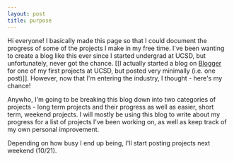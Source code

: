 ```yaml
---
layout: post
title: purpose
---
```


Hi everyone! I basically made this page so that I could document the progress of some of the projects I make in my free time. I've been wanting to create a blog like this ever since I started undergrad at UCSD, but unfortunately, never got the chance. [[I actually started a blog on [Blogger](http://kl0721.blogspot.com) for one of my first projects at UCSD, but posted very minimally (i.e. one post)]]. However, now that I'm entering the industry, I thought - here's my chance!

Anywho, I'm going to be breaking this blog down into two categories of projects - long term projects and their progress as well as easier, 
short term, weekend projects. I will mostly be using this blog to write about my progress for a list of projects I've been 
working on, as well as keep track of my own personal improvement. 

Depending on how busy I end up being, I'll start posting projects next weekend (10/21).

